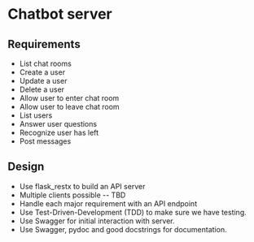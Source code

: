 # Chatbot server

## Requirements

- List chat rooms
- Create a user
- Update a user
- Delete a user
- Allow user to enter chat room
- Allow user to leave chat room
- List users
- Answer user questions
- Recognize user has left
- Post messages

## Design

- Use flask_restx to build an API server
- Multiple clients possible -- TBD
- Handle each major requirement with an API endpoint
- Use Test-Driven-Development (TDD) to make sure we have testing.
- Use Swagger for initial interaction with server.
- Use Swagger, pydoc and good docstrings for documentation.

